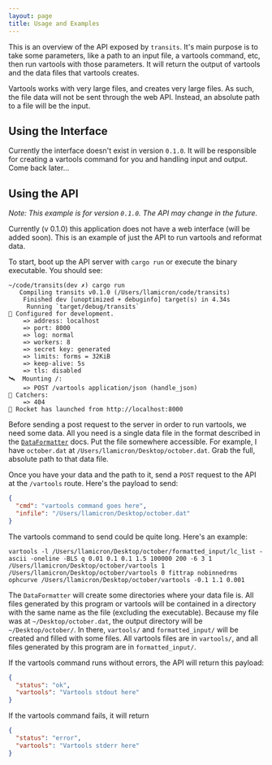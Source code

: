 ```yaml
---
layout: page
title: Usage and Examples
---
```


This is an overview of the API exposed by `transits`. It's main purpose is to take some parameters, like a path to an input file, a vartools command, etc, then run vartools with those parameters. It will return the output of vartools and the data files that vartools creates.

Vartools works with very large files, and creates very large files. As such, the file data will not be sent through the web API. Instead, an absolute path to a file will be the input.

## Using the Interface
Currently the interface doesn't exist in version `0.1.0`. It will be responsible for creating a vartools command for you and handling input and output. Come back later...

## Using the API
*Note: This example is for version `0.1.0`. The API may change in the future.*

Currently (v 0.1.0) this application does not have a web interface (will be added soon). This is an example of just the API to run vartools and reformat data.

To start, boot up the API server with `cargo run` or execute the binary executable. You should see:
```
~/code/transits(dev ✗) cargo run
   Compiling transits v0.1.0 (/Users/llamicron/code/transits)
    Finished dev [unoptimized + debuginfo] target(s) in 4.34s
     Running `target/debug/transits`
🔧 Configured for development.
    => address: localhost
    => port: 8000
    => log: normal
    => workers: 8
    => secret key: generated
    => limits: forms = 32KiB
    => keep-alive: 5s
    => tls: disabled
🛰  Mounting /:
    => POST /vartools application/json (handle_json)
👾 Catchers:
    => 404
🚀 Rocket has launched from http://localhost:8000
```

Before sending a post request to the server in order to run vartools, we need some data. All you need is a single data file in the format described in the [`DataFormatter`](https://llamicron.github.io/transits/data_formatter/) docs. Put the file somewhere accessible. For example, I have `october.dat` at `/Users/llamicron/Desktop/october.dat`. Grab the full, absolute path to that data file.

Once you have your data and the path to it, send a `POST` request to the API at the `/vartools` route. Here's the payload to send:
```json
{
  "cmd": "vartools command goes here",
  "infile": "/Users/llamicron/Desktop/october.dat"
}
```

The vartools command to send could be quite long. Here's an example:
```
vartools -l /Users/llamicron/Desktop/october/formatted_input/lc_list -ascii -oneline -BLS q 0.01 0.1 0.1 1.5 100000 200 -6 3 1 /Users/llamicron/Desktop/october/vartools 1 /Users/llamicron/Desktop/october/vartools 0 fittrap nobinnedrms ophcurve /Users/llamicron/Desktop/october/vartools -0.1 1.1 0.001
```

The `DataFormatter` will create some directories where your data file is. All files generated by this program or vartools will be contained in a directory with the same name as the file (excluding the executable). Because my file was at `~/Desktop/october.dat`, the output directory will be `~/Desktop/october/`. In there, `vartools/` and `formatted_input/` will be created and filled with some files. All vartools files are in `vartools/`, and all files generated by this program are in `formatted_input/`.

If the vartools command runs without errors, the API will return this payload:
```json
{
  "status": "ok",
  "vartools": "Vartools stdout here"
}
```
If the vartools command fails, it will return
```json
{
  "status": "error",
  "vartools": "Vartools stderr here"
}
```
